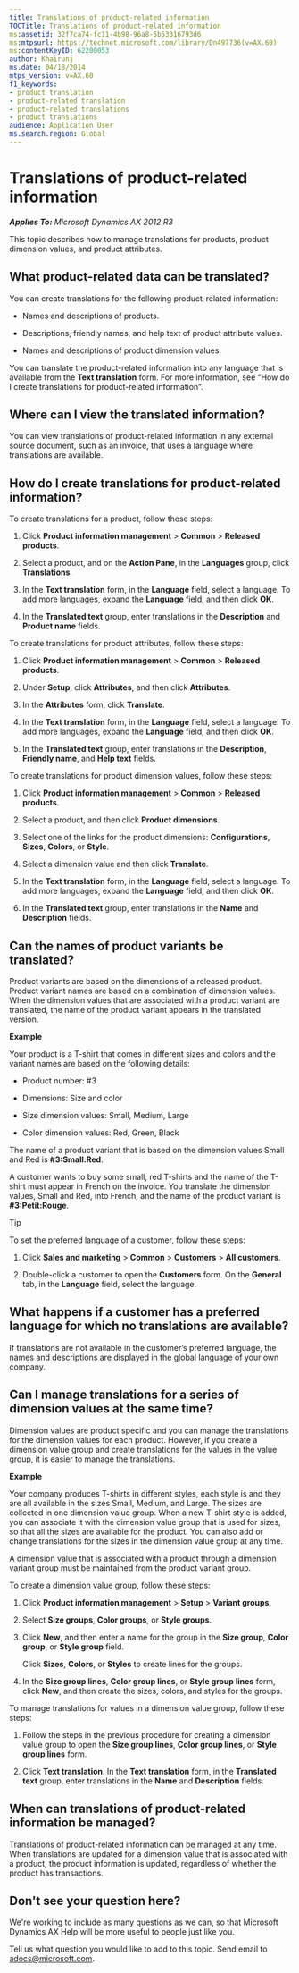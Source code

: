 ```yaml
---
title: Translations of product-related information
TOCTitle: Translations of product-related information
ms:assetid: 32f7ca74-fc11-4b98-96a8-5b53316793d6
ms:mtpsurl: https://technet.microsoft.com/library/Dn497736(v=AX.60)
ms:contentKeyID: 62200053
author: Khairunj
ms.date: 04/18/2014
mtps_version: v=AX.60
f1_keywords:
- product translation
- product-related translation
- product-related translations
- product translations
audience: Application User
ms.search.region: Global
---
```


# Translations of product-related information 


_**Applies To:** Microsoft Dynamics AX 2012 R3_

This topic describes how to manage translations for products, product dimension values, and product attributes.

## What product-related data can be translated?

You can create translations for the following product-related information:

  - Names and descriptions of products.

  - Descriptions, friendly names, and help text of product attribute values.

  - Names and descriptions of product dimension values.

You can translate the product-related information into any language that is available from the **Text translation** form. For more information, see “How do I create translations for product-related information”.

## Where can I view the translated information?

You can view translations of product-related information in any external source document, such as an invoice, that uses a language where translations are available.

## How do I create translations for product-related information?

To create translations for a product, follow these steps:

1.  Click **Product information management** \> **Common** \> **Released products**.

2.  Select a product, and on the **Action Pane**, in the **Languages** group, click **Translations**.

3.  In the **Text translation** form, in the **Language** field, select a language. To add more languages, expand the **Language** field, and then click **OK**.

4.  In the **Translated text** group, enter translations in the **Description** and **Product name** fields.

To create translations for product attributes, follow these steps:

1.  Click **Product information management** \> **Common** \> **Released products**.

2.  Under **Setup**, click **Attributes**, and then click **Attributes**.

3.  In the **Attributes** form, click **Translate**.

4.  In the **Text translation** form, in the **Language** field, select a language. To add more languages, expand the **Language** field, and then click **OK**.

5.  In the **Translated text** group, enter translations in the **Description**, **Friendly name**, and **Help text** fields.

To create translations for product dimension values, follow these steps:

1.  Click **Product information management** \> **Common** \> **Released products**.

2.  Select a product, and then click **Product dimensions**.

3.  Select one of the links for the product dimensions: **Configurations**, **Sizes**, **Colors**, or **Style**.

4.  Select a dimension value and then click **Translate**.

5.  In the **Text translation** form, in the **Language** field, select a language. To add more languages, expand the **Language** field, and then click **OK**.

6.  In the **Translated text** group, enter translations in the **Name** and **Description** fields.

## Can the names of product variants be translated?

Product variants are based on the dimensions of a released product. Product variant names are based on a combination of dimension values. When the dimension values that are associated with a product variant are translated, the name of the product variant appears in the translated version.

**Example**

Your product is a T-shirt that comes in different sizes and colors and the variant names are based on the following details:

  - Product number: \#3

  - Dimensions: Size and color

  - Size dimension values: Small, Medium, Large

  - Color dimension values: Red, Green, Black

The name of a product variant that is based on the dimension values Small and Red is **\#3:Small:Red**.

A customer wants to buy some small, red T-shirts and the name of the T-shirt must appear in French on the invoice. You translate the dimension values, Small and Red, into French, and the name of the product variant is **\#3:Petit:Rouge**.


> [!TIP]
> <P>To set the preferred language of a customer, follow these steps:</P>
> <OL>
> <LI>
> <P>Click <STRONG>Sales and marketing</STRONG> &gt; <STRONG>Common</STRONG> &gt; <STRONG>Customers</STRONG> &gt; <STRONG>All customers</STRONG>.</P>
> <LI>
> <P>Double-click a customer to open the <STRONG>Customers</STRONG> form. On the <STRONG>General</STRONG> tab, in the <STRONG>Language</STRONG> field, select the language.</P></LI></OL>



## What happens if a customer has a preferred language for which no translations are available?

If translations are not available in the customer’s preferred language, the names and descriptions are displayed in the global language of your own company.

## Can I manage translations for a series of dimension values at the same time?

Dimension values are product specific and you can manage the translations for the dimension values for each product. However, if you create a dimension value group and create translations for the values in the value group, it is easier to manage the translations.

**Example**

Your company produces T-shirts in different styles, each style is and they are all available in the sizes Small, Medium, and Large. The sizes are collected in one dimension value group. When a new T-shirt style is added, you can associate it with the dimension value group that is used for sizes, so that all the sizes are available for the product. You can also add or change translations for the sizes in the dimension value group at any time.

A dimension value that is associated with a product through a dimension variant group must be maintained from the product variant group.

To create a dimension value group, follow these steps:

1.  Click **Product information management** \> **Setup** \> **Variant groups**.

2.  Select **Size groups**, **Color groups**, or **Style groups**.

3.  Click **New**, and then enter a name for the group in the **Size group**, **Color group**, or **Style group** field.
    
    Click **Sizes**, **Colors**, or **Styles** to create lines for the groups.

4.  In the **Size group lines**, **Color group lines**, or **Style group lines** form, click **New**, and then create the sizes, colors, and styles for the groups.

To manage translations for values in a dimension value group, follow these steps:

1.  Follow the steps in the previous procedure for creating a dimension value group to open the **Size group lines**, **Color group lines**, or **Style group lines** form.

2.  Click **Text translation**. In the **Text translation** form, in the **Translated text** group, enter translations in the **Name** and **Description** fields.

## When can translations of product-related information be managed?

Translations of product-related information can be managed at any time. When translations are updated for a dimension value that is associated with a product, the product information is updated, regardless of whether the product has transactions.

## Don't see your question here?

We're working to include as many questions as we can, so that Microsoft Dynamics AX Help will be more useful to people just like you.

Tell us what question you would like to add to this topic. Send email to <adocs@microsoft.com>.

  


